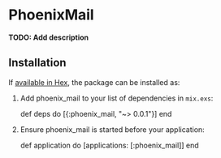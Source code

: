 # PhoenixMail

**TODO: Add description**

## Installation

If [available in Hex](https://hex.pm/docs/publish), the package can be installed as:

  1. Add phoenix_mail to your list of dependencies in `mix.exs`:

        def deps do
          [{:phoenix_mail, "~> 0.0.1"}]
        end

  2. Ensure phoenix_mail is started before your application:

        def application do
          [applications: [:phoenix_mail]]
        end
